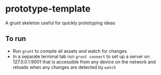 # prototype-template

A grunt skeleton useful for quickly prototyping ideas


## To run ##
* Run `grunt` to compile all assets and watch for changes
* In a separate terminal tab run `grunt connect` to set up a server on 127.0.0.1:9001 that is accessible from any device on the network and reloads when any changes are detected by `watch`
